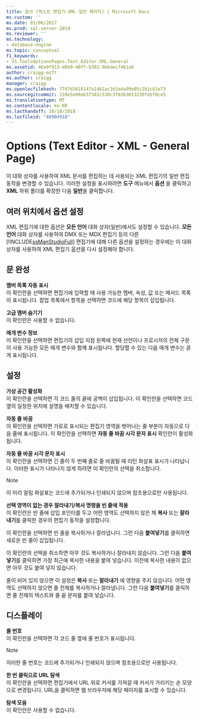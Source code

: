 ```yaml
---
title: 옵션 (텍스트 편집기-XML-일반 페이지) | Microsoft Docs
ms.custom: ''
ms.date: 03/06/2017
ms.prod: sql-server-2014
ms.reviewer: ''
ms.technology:
- database-engine
ms.topic: conceptual
f1_keywords:
- VS.ToolsOptionsPages.Text_Editor.XML.General
ms.assetid: 46a9f913-d0b9-40ff-b382-9bbdec7461a6
author: craigg-msft
ms.author: craigg
manager: craigg
ms.openlocfilehash: 77d7d1616147a1461ac163a4a99e05c2b1c61e73
ms.sourcegitcommit: 110e5e09ab3f301c530c3f6363013239febf0ce5
ms.translationtype: MT
ms.contentlocale: ko-KR
ms.lasthandoff: 10/10/2018
ms.locfileid: "48904918"
---
```

# <a name="options-text-editor---xml---general-page"></a>Options (Text Editor - XML - General Page)
  이 대화 상자를 사용하여 XML 문서를 편집하는 데 사용되는 XML 편집기의 일반 편집 동작을 변경할 수 있습니다. 이러한 설정을 표시하려면 **도구** 메뉴에서 **옵션** 을 클릭하고 **XML** 하위 폴더를 확장한 다음 **일반**을 클릭합니다.  
  
## <a name="setting-options-in-multiple-locations"></a>여러 위치에서 옵션 설정  
 XML 편집기에 대한 옵션은 **모든 언어** 대화 상자(일반)에서도 설정할 수 있습니다. **모든 언어** 대화 상자를 사용하여 DMX 또는 MDX 편집기 등의 다른 [!INCLUDE[ssManStudioFull](../includes/ssmanstudiofull-md.md)] 편집기에 대해 다른 옵션을 설정하는 경우에는 이 대화 상자를 사용하여 XML 편집기 옵션을 다시 설정해야 합니다.  
  
## <a name="statement-completion"></a>문 완성  
 **멤버 목록 자동 표시**  
 이 확인란을 선택하면 편집기에 입력할 때 사용 가능한 멤버, 속성, 값 또는 메서드 목록이 표시됩니다. 팝업 목록에서 항목을 선택하면 코드에 해당 항목이 삽입됩니다.  
  
 **고급 멤버 숨기기**  
 이 확인란은 사용할 수 없습니다.  
  
 **매개 변수 정보**  
 이 확인란을 선택하면 편집기의 삽입 지점 왼쪽에 현재 선언이나 프로시저의 전체 구문이 사용 가능한 모든 매개 변수와 함께 표시됩니다. 할당할 수 있는 다음 매개 변수는 굵게 표시됩니다.  
  
## <a name="settings"></a>설정  
 **가상 공간 활성화**  
 이 확인란을 선택하면 각 코드 줄의 끝에 공백이 삽입됩니다. 이 확인란을 선택하면 코드 옆의 일정한 위치에 설명을 배치할 수 있습니다.  
  
 **자동 줄 바꿈**  
 이 확인란을 선택하면 가로로 표시되는 편집기 영역을 벗어나는 줄 부분이 자동으로 다음 줄에 표시됩니다. 이 확인란을 선택하면 **자동 줄 바꿈 시각 문자 표시** 확인란이 활성화됩니다.  
  
 **자동 줄 바꿈 시각 문자 표시**  
 이 확인란을 선택하면 긴 줄이 두 번째 줄로 줄 바꿈될 때 리턴 화살표 표시가 나타납니다. 이러한 표시가 나타나지 않게 하려면 이 확인란의 선택을 취소합니다.  
  
> [!NOTE]  
>  이 미리 알림 화살표는 코드에 추가되거나 인쇄되지 않으며 참조용으로만 사용됩니다.  
  
 **선택 영역이 없는 경우 잘라내기/복사 명령을 빈 줄에 적용**  
 이 확인란은 빈 줄에 삽입 포인터를 두고 어떤 영역도 선택하지 않은 채 **복사** 또는 **잘라내기**를 클릭한 경우의 편집기 동작을 설정합니다.  
  
 이 확인란을 선택하면 빈 줄을 복사하거나 잘라냅니다. 그런 다음 **붙여넣기**를 클릭하면 새로운 빈 줄이 삽입됩니다.  
  
 이 확인란의 선택을 취소하면 아무 것도 복사하거나 잘라내지 않습니다. 그런 다음 **붙여넣기**를 클릭하면 가장 최근에 복사한 내용을 붙여 넣습니다. 이전에 복사한 내용이 없으면 아무 것도 붙여 넣지 않습니다.  
  
 줄이 비어 있지 않으면 이 설정은 **복사** 또는 **잘라내기** 에 영향을 주지 않습니다. 어떤 영역도 선택하지 않으면 줄 전체를 복사하거나 잘라냅니다. 그런 다음 **붙여넣기**를 클릭하면 줄 전체의 텍스트와 줄 끝 문자를 붙여 넣습니다.  
  
## <a name="display"></a>디스플레이  
 **줄 번호**  
 이 확인란을 선택하면 각 코드 줄 옆에 줄 번호가 표시됩니다.  
  
> [!NOTE]  
>  이러한 줄 번호는 코드에 추가되거나 인쇄되지 않으며 참조용으로만 사용됩니다.  
  
 **한 번 클릭으로 URL 탐색**  
 이 확인란을 선택하면 편집기에서 URL 위로 커서를 가져갈 때 커서가 가리키는 손 모양으로 변경됩니다. URL을 클릭하면 웹 브라우저에 해당 페이지를 표시할 수 있습니다.  
  
 **탐색 모음**  
 이 확인란은 사용할 수 없습니다.  
  
  
